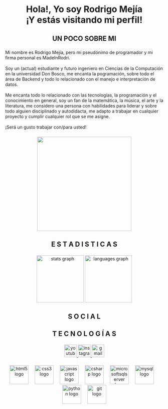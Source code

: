 <h1 align="center">Hola!, Yo soy Rodrigo Mejía <br>¡Y estás visitando mi perfil!</h1>

###

<h2 align="center">UN  POCO  SOBRE MI</h2>

###

<p align="left">Mi nombre es Rodrigo Mejía, pero mi pseudónimo de programador y mi firma personal es MadeInRodri.<br><br>Soy un (actual) estudiante y futuro ingeniero en Ciencias de la Computación en la universidad Don Bosco, me encanta la pogramación, sobre todo el área de Backend y todo lo relacionado con el manejo e interpretación de datos.<br><br>Me encanta todo lo relacionado con las tecnologías, la programación y el conocimiento en general, soy un fan de la matemática, la música, el arte y la literatura, me considero una persona con habilidades para liderar y sobre todo alguien disciplinado y autodidacta, me adapto a trabajar en cualquier proyecto y cumplir cualquier rol que se me asigne.<br><br>¡Será un gusto trabajar con/para usted!</p>

###

<div align="center">
  <img height="300" src="https://res.cloudinary.com/diogirqun/image/upload/v1745689738/73_sin_t%C3%ADtulo_20221110201731_b929ba.png"  />
</div>

###

<h2 align="center">E S T A D I S T I C A S</h2>

###

<div align="center">
  <img src="https://github-readme-stats.vercel.app/api?username=MadeInRodri&hide_title=false&hide_rank=false&show_icons=true&include_all_commits=true&count_private=true&disable_animations=false&theme=dracula&locale=en&hide_border=false" height="150" alt="stats graph"  />
  <img src="https://github-readme-stats.vercel.app/api/top-langs?username=MadeInRodri&locale=en&hide_title=false&layout=compact&card_width=320&langs_count=5&theme=dracula&hide_border=false" height="150" alt="languages graph"  />
</div>

###

<h2 align="center">S O C I A L</h2>

###

<h2 align="center">T E C N O L O G Í A S</h2>

###

<div align="center">
  <a href="https://www.youtube.com/@madeinrodri8912" target="_blank">
    <img src="https://img.shields.io/static/v1?message=Youtube&logo=youtube&label=&color=FF0000&logoColor=white&labelColor=&style=for-the-badge" height="40" alt="youtube logo"  />
  </a>
  <a href="https://www.instagram.com/rodrigo.a.m.r?igsh=emhiZ2kwMDR0bDlm " target="_blank">
    <img src="https://img.shields.io/static/v1?message=Instagram&logo=instagram&label=&color=E4405F&logoColor=white&labelColor=&style=for-the-badge" height="40" alt="instagram logo"  />
  </a>
  <a href="rodrimadein@gmail.com" target="_blank">
    <img src="https://img.shields.io/static/v1?message=Gmail&logo=gmail&label=&color=D14836&logoColor=white&labelColor=&style=for-the-badge" height="40" alt="gmail logo"  />
  </a>
</div>

###

<div align="center">
  <img src="https://cdn.jsdelivr.net/gh/devicons/devicon/icons/html5/html5-original.svg" height="60" alt="html5 logo"  />
  <img width="12" />
  <img src="https://cdn.jsdelivr.net/gh/devicons/devicon/icons/css3/css3-original.svg" height="60" alt="css3 logo"  />
  <img width="12" />
  <img src="https://cdn.jsdelivr.net/gh/devicons/devicon/icons/javascript/javascript-original.svg" height="60" alt="javascript logo"  />
  <img width="12" />
  <img src="https://cdn.jsdelivr.net/gh/devicons/devicon/icons/csharp/csharp-original.svg" height="60" alt="csharp logo"  />
  <img width="12" />
  <img src="https://cdn.jsdelivr.net/gh/devicons/devicon/icons/microsoftsqlserver/microsoftsqlserver-plain.svg" height="60" alt="microsoftsqlserver logo"  />
  <img width="12" />
  <img src="https://cdn.jsdelivr.net/gh/devicons/devicon/icons/mysql/mysql-original.svg" height="60" alt="mysql logo"  />
  <img width="12" />
  <img src="https://cdn.jsdelivr.net/gh/devicons/devicon/icons/python/python-original.svg" height="60" alt="python logo"  />
  <img width="12" />
  <img src="https://cdn.jsdelivr.net/gh/devicons/devicon/icons/git/git-original.svg" height="60" alt="git logo"  />
</div>

###
